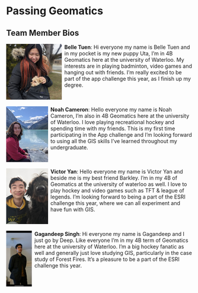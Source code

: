 # Passing Geomatics

## Team Member Bios

<img src="../images/belle.jpg" style="max-height:150px; margin:0 .5em .25em 0; float: left;" /> **Belle Tuen**: Hi everyone my name is Belle Tuen and in my pocket is my new puppy Uta, I’m in 4B Geomatics here at the university of Waterloo. My interests are in playing badminton, video games and hanging out with friends. I’m really excited to be part of the app challenge this year, as I finish up my degree. <br style="clear:both;" />

<img src="../images/noah.jpg" style="max-height:150px; margin:0 .5em .25em 0; float: left;" /> **Noah Cameron**: Hello everyone my name is Noah Cameron, I’m also in 4B Geomatics here at the university of Waterloo. I love playing recreational hockey and spending time with my friends. This is my first time participating in the App challenge and I’m looking forward to using all the GIS skills I’ve learned throughout my undergraduate. <br style="clear:both;" />

<img src="../images/victor.jpg" style="max-height:150px; margin:0 .5em .25em 0; float: left;" /> **Victor Yan**: Hello everyone my name is Victor Yan and beside me is my best friend Barkley. I’m in my 4B of Geomatics at the university of waterloo as well. I love to play hockey and video games such as TFT & league of legends. I’m looking forward to being a part of the ESRI challenge this year, where we can all experiment and have fun with GIS. <br style="clear:both;" />

<img src="../images/gagandeep.jpg" style="max-height:150px; margin:0 .5em .25em 0; float: left;" /> **Gagandeep Singh**: Hi everyone my name is Gagandeep and I just go by Deep. Like everyone I’m in my 4B term of Geomatics here at the university of Waterloo. I’m a big hockey fanatic as well and generally just love studying GIS, particularly in the case study of Forest Fires. It’s a pleasure to be a part of the ESRI challenge this year. <br style="clear:both;" />